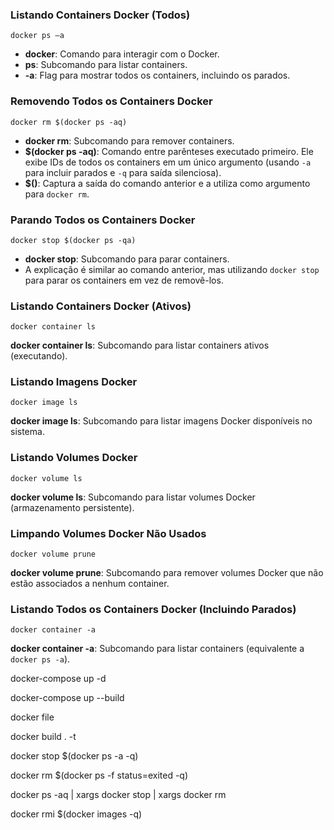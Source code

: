 ### Listando Containers Docker (Todos)
~~~
docker ps –a
~~~
- **docker**: Comando para interagir com o Docker.
- **ps**: Subcomando para listar containers.
- **-a**: Flag para mostrar todos os containers, incluindo os parados.

### Removendo Todos os Containers Docker
~~~
docker rm $(docker ps -aq)
~~~
- **docker rm**: Subcomando para remover containers.
- **$(docker ps -aq)**: Comando entre parênteses executado primeiro. Ele exibe IDs de todos os containers em um único argumento (usando `-a` para incluir parados e `-q` para saída silenciosa).
- **$()**: Captura a saída do comando anterior e a utiliza como argumento para `docker rm`.

### Parando Todos os Containers Docker
~~~
docker stop $(docker ps -qa)
~~~
- **docker stop**: Subcomando para parar containers.
- A explicação é similar ao comando anterior, mas utilizando `docker stop` para parar os containers em vez de removê-los.

### Listando Containers Docker (Ativos)
~~~
docker container ls
~~~
**docker container ls**: Subcomando para listar containers ativos (executando).
### Listando Imagens Docker
~~~
docker image ls
~~~
**docker image ls**: Subcomando para listar imagens Docker disponíveis no sistema.

### Listando Volumes Docker
~~~
docker volume ls
~~~
**docker volume ls**: Subcomando para listar volumes Docker (armazenamento persistente).
### Limpando Volumes Docker Não Usados
~~~
docker volume prune
~~~
**docker volume prune**: Subcomando para remover volumes Docker que não estão associados a nenhum container.

### Listando Todos os Containers Docker (Incluindo Parados)
~~~
docker container -a
~~~
**docker container -a**: Subcomando para listar containers (equivalente a `docker ps -a`).


docker-compose up -d

docker-compose up --build

docker file

docker build . -t

docker stop $(docker ps -a -q)

docker rm $(docker ps -f status=exited -q)

docker ps -aq | xargs docker stop | xargs docker rm

docker rmi $(docker images -q)
